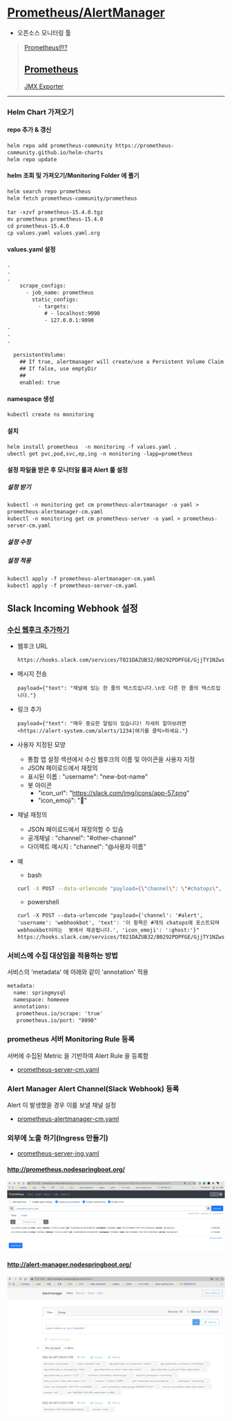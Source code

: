 # [Prometheus/AlertManager](https://prometheus.io/docs/introduction/overview/)  
- 오픈소스 모니터링 툴  

> [Prometheus란?](https://medium.com/finda-tech/prometheus%EB%9E%80-cf52c9a8785f)  
> ## [Prometheus](https://github.com/prometheus-community/prometheus)  
> [JMX Exporter](https://github.com/prometheus/jmx_exporter)  

---   
### Helm Chart 가져오기
#### repo 추가 & 갱신
```
helm repo add prometheus-community https://prometheus-community.github.io/helm-charts
helm repo update
```

#### helm 조회 및 가져오기/Monitoring Folder 에 풀기
```
helm search repo prometheus 
helm fetch prometheus-community/prometheus

tar -xzvf prometheus-15.4.0.tgz
mv prometheus prometheus-15.4.0
cd prometheus-15.4.0
cp values.yaml values.yaml.org
```


#### values.yaml 설정
```
.
.
.
    scrape_configs:
      - job_name: prometheus
        static_configs:
          - targets:
            # - localhost:9090
            - 127.0.0.1:9090
.
.
.

  persistentVolume:
    ## If true, alertmanager will create/use a Persistent Volume Claim
    ## If false, use emptyDir
    ##
    enabled: true
```
#### namespace 생성
```
kubectl create ns monitoring
```

#### 설치
```
helm install prometheus  -n monitoring -f values.yaml .
ubectl get pvc,pod,svc,ep,ing -n monitoring -lapp=prometheus 
```

#### 설정 파일을 받은 후 모니터일 룰과 Alert  룰 설정
##### 설정 받기
```
kubectl -n monitoring get cm prometheus-alertmanager -o yaml > prometheus-alertmanager-cm.yaml
kubectl -n monitoring get cm prometheus-server -o yaml > prometheus-server-cm.yaml          
```
##### 설정 수정

##### 설정 적용
```
kubectl apply -f prometheus-alertmanager-cm.yaml
kubectl apply -f prometheus-server-cm.yaml
```

## Slack Incoming Webhook 설정  

### [수신 웹후크 추가하기](https://a-tcl-da.slack.com/services/2308795797558?updated=1)  
- 웹후크 URL
  ```
  https://hooks.slack.com/services/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
  ```
- 메시지 전송
  ```
  payload={"text": "채널에 있는 한 줄의 텍스트입니다.\n또 다른 한 줄의 텍스트입니다."}
  ```
- 링크 추가
  ```
  payload={"text": "매우 중요한 알림이 있습니다! 자세히 알아보려면 <https://alert-system.com/alerts/1234|여기를 클릭>하세요."}
  ```
- 사용자 지정된 모양
  -  통합 앱 설정 섹션에서 수신 웹후크의 이름 및 아이콘을 사용자 지정
  -  JSON 페이로드에서 재정의
    - 표시된 이름 : "username": "new-bot-name"
    - 봇 아이콘
      - "icon_url": "https://slack.com/img/icons/app-57.png"
      - "icon_emoji": ":ghost:"

- 채널 재정의
  -  JSON 페이로드에서 재정의할 수 있슴
    - 공개채널 : "channel": "#other-channel"
    - 다이렉트 메시지 : "channel": "@사용자 이름"

- 예
  - bash
  ```bash
  curl -X POST --data-urlencode "payload={\"channel\": \"#chatops\", \"username\": \"webhookbot\", \"text\": \"이 항목은 #개의 chatops에 포스트되며 webhookbot이라는 봇에서 제공됩니다.\", \"icon_emoji\": \":ghost:\"}" https://hooks.slack.com/services/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
  ```

  - powershell
  ```posershell
  curl -X POST --data-urlencode "payload={'channel': '#alert', 'username': 'webhookbot', 'text': '이 항목은 #개의 chatops에 포스트되며 webhookbot이라는  봇에서 제공됩니다.', 'icon_emoji': ':ghost:'}" https://hooks.slack.com/services/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 
  ```

### 서비스에 수집 대상임을 적용하는 방법
서비스의 'metadata' 에 아래와 같이 'annotation' 적용
```
metadata:
  name: springmysql 
  namespace: homeeee 
  annotations:
   prometheus.io/scrape: 'true'
   prometheus.io/port: "8090"
```

### prometheus 서버 Monitoring Rule 등록
서버에 수집된 Metric 을 기반하여 Alert Rule 을 등록함
- [prometheus-server-cm.yaml](./prometheus-server-cm.yaml)

### Alert Manager Alert Channel(Slack Webhook) 등록 
Alert 이 발생했을 경우 이를 보낼 채널 설정
- [prometheus-alertmanager-cm.yaml](./prometheus-alertmanager-cm.yaml)

### 외부에 노출 하기(Ingress 만들기)  
- [prometheus-server-ing.yaml](./prometheus-server-ing.yaml)

#### http://prometheus.nodespringboot.org/
![prometheus.nodespringboot.org.png](../img/prometheus.nodespringboot.org.png)  

#### http://alert-manager.nodespringboot.org/
![alert-manager.nodespringboot.org.png](../img/alert-manager.nodespringboot.org.png)  
